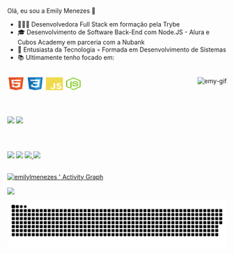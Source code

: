 Olá, eu sou a Emily Menezes 👋 
- 👩🏻‍🎓 Desenvolvedora Full Stack em formação pela Trybe  
- 🎓 Desenvolvimento de Software Back-End com Node.JS - Alura e Cubos Academy em parceria com a Nubank
- 💞️ Entusiasta da Tecnologia ◦ Formada em Desenvolvimento de Sistemas
- 📚 Ultimamente tenho focado em: 
<div style="display: inline_block"><br>
  <img align="center" alt="emily-HTML" height="30" width="40" src="https://raw.githubusercontent.com/devicons/devicon/master/icons/html5/html5-original.svg">
  <img align="center" alt="emily-CSS" height="30" width="40" src="https://raw.githubusercontent.com/devicons/devicon/master/icons/css3/css3-original.svg">
  <img align="center" alt="emily-Js" height="30" width="40" src="https://raw.githubusercontent.com/devicons/devicon/master/icons/javascript/javascript-plain.svg">
  <img align="center" alt="emily-Js" height="30" width="40" src="https://github.com/devicons/devicon/blob/master/icons/nodejs/nodejs-original.svg">
  <img align="right" alt="emy-gif" height="130px" src="https://media.discordapp.net/attachments/757933849069224007/874800921589207040/perfil.jpg?width=491&height=473">
  
</div>
  
  ##
  
  <br/>
<p align="left">
   <img width="40.5%" src="https://github-readme-stats.vercel.app/api?username=emilylmenezes&show_icons=true&theme=gruvbox&hide_border=true" />
    <img width="40.5%" src="https://github-readme-streak-stats.herokuapp.com/?user=emilylmenezes&theme=gruvbox&hide_border=true" />
  </a>
</p>
<br>
  

  ##
 
 <div> 
  <a href="https://www.instagram.com/_emilylmenezes/" target="_blank"><img src="https://img.shields.io/badge/-Instagram-%23E4405F?style=for-the-badge&logo=instagram&logoColor=white" target="_blank"></a>
  <a href="https://www.linkedin.com/in/emilydemenezes/" target="_blank"><img src="https://img.shields.io/badge/-LinkedIn-%230077B5?style=for-the-badge&logo=linkedin&logoColor=white" target="_blank"></a> 
<a href="https://discord.com/channels/@me" target="_blank"><img src="https://img.shields.io/badge/Discord-7289DA?style=for-the-badge&logo=discord&logoColor=white" target="_blank"</a> 
  <a href="mailto:emilylopes734@gmail.com" target="_blank"><img src="https://img.shields.io/badge/Gmail-D14836?style=for-the-badge&logo=gmail&logoColor=white" target="_blank"</a> 
  </div>
  <br>
 
  ![emilylmenezes ' Activity Graph](https://activity-graph.herokuapp.com/graph?username=emilylmenezes&custom_title=emilylmenezes%20Contribution%20Graph&theme=gruvbox&bg_color=282828&hide_border=true&line=d1a01f&point=c58545)

<a href="https://github.com/emilylmenezes">
  <img align="center" src="https://github-readme-stats.vercel.app/api/top-langs/?username=emilylmenezes&theme=gruvbox&hide_langs_below=1"/>
</a>


  ![Snake animation](https://github.com/emilylmenezes/emilylmenezes/blob/output/github-contribution-grid-snake.svg)
